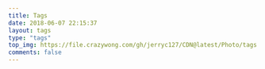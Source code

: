 ```yaml
---
title: Tags
date: 2018-06-07 22:15:37
layout: tags
type: "tags"
top_img: https://file.crazywong.com/gh/jerryc127/CDN@latest/Photo/tags.jpg
comments: false
---
```

